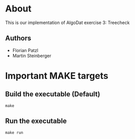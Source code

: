 # About

This is our implementation of AlgoDat exercise 3: Treecheck

## Authors

- Florian Patzl
- Martin Steinberger

# Important MAKE targets

## Build the executable (Default)

    make

## Run the executable

    make run
